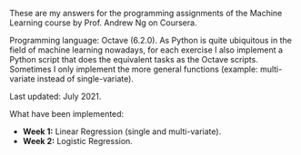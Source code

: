 These are my answers for the programming assignments of the Machine Learning course by Prof. Andrew Ng on Coursera.  

Programming language: Octave (6.2.0). As Python is quite ubiquitous in the field of machine learning nowadays, for each exercise I also implement a Python script that does the equivalent tasks as the Octave scripts. Sometimes I only implement the more general functions (example: multi-variate instead of single-variate).

Last updated: July 2021.

What have been implemented:
- **Week 1:** Linear Regression (single and multi-variate).
- **Week 2:** Logistic Regression.

